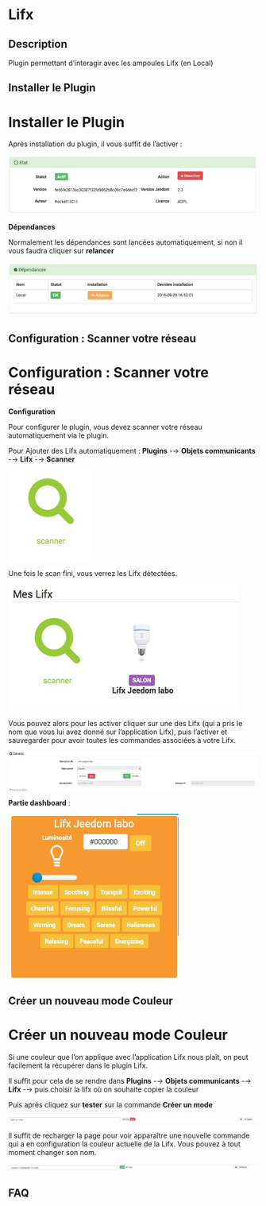 Lifx 
====

Description 
-----------

Plugin permettant d’interagir avec les ampoules Lifx (en Local)

Installer le Plugin 
-------------------

Installer le Plugin 
===================

Après installation du plugin, il vous suffit de l’activer :

![doc lifx 1](./images/doc_lifx_1.png)

**Dépendances**

Normalement les dépendances sont lancées automatiquement, si non il vous
faudra cliquer sur **relancer**

![doc lifx 2](./images/doc_lifx_2.png)

Configuration : Scanner votre réseau 
------------------------------------

Configuration : Scanner votre réseau 
====================================

**Configuration**

Pour configurer le plugin, vous devez scanner votre réseau
automatiquement via le plugin.

Pour Ajouter des Lifx automatiquement : **Plugins** -→ **Objets
communicants** -→ **Lifx** -→ **Scanner**

![doc lifx 3](./images/doc_lifx_3.png)

Une fois le scan fini, vous verrez les Lifx détectées.

![doc lifx 4](./images/doc_lifx_4.png)

Vous pouvez alors pour les activer cliquer sur une des Lifx (qui a pris
le nom que vous lui avez donné sur l’application Lifx), puis l’activer
et sauvegarder pour avoir toutes les commandes associées à votre Lifx.

![doc lifx 5](./images/doc_lifx_5.png)

**Partie dashboard** :

![doc lifx 6](./images/doc_lifx_6.png)

Créer un nouveau mode Couleur 
-----------------------------

Créer un nouveau mode Couleur 
=============================

Si une couleur que l’on applique avec l’application Lifx nous plaît, on
peut facilement la récupérer dans le plugin Lifx.

Il suffit pour cela de se rendre dans **Plugins** -→ **Objets
communicants** -→ **Lifx** -→ puis choisir la lifx où on souhaite copier
la couleur

Puis après cliquez sur **tester** sur la commande **Créer un mode**

![doc lifx 7](./images/doc_lifx_7.png)

Il suffit de recharger la page pour voir apparaître une nouvelle
commande qui a en configuration la couleur actuelle de la Lifx. Vous
pouvez à tout moment changer son nom.

![doc lifx 8](./images/doc_lifx_8.png)

FAQ 
---
